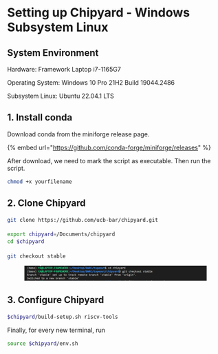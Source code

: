 # Setting up Chipyard - Windows Subsystem Linux

## System Environment

Hardware: Framework Laptop i7-1165G7

Operating System: Windows 10 Pro 21H2 Build 19044.2486

Subsystem Linux: Ubuntu 22.04.1 LTS



## 1. Install conda

Download conda from the miniforge release page.

{% embed url="https://github.com/conda-forge/miniforge/releases" %}

After download, we need to mark the script as executable. Then run the script.

```bash
chmod +x yourfilename
```

## 2. Clone Chipyard

```bash
git clone https://github.com/ucb-bar/chipyard.git

export chipyard=/Documents/chipyard
cd $chipyard

git checkout stable
```

<figure><img src="../../.gitbook/assets/image (1) (2) (3) (1).png" alt=""><figcaption></figcaption></figure>

## 3. Configure Chipyard

```bash
$chipyard/build-setup.sh riscv-tools
```



Finally, for every new terminal, run

```bash
source $chipyard/env.sh
```
